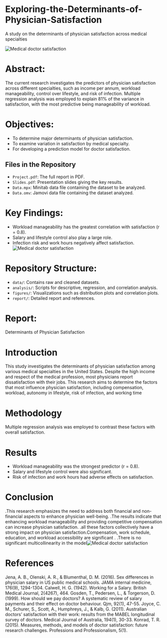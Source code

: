 # Exploring-the-Determinants-of-Physician-Satisfaction
A study on the determinants of physician satisfaction across medical specialties

![Medical doctor satisfaction](https://nccusa.edu/wp-content/uploads/2024/12/Medical-Administrative-Assistant-Salary-In-California-2025.jpg)
# Abstract: 
The current research investigates the predictors of physician satisfaction across different specialties, such as income per annum, workload manageability, control over lifestyle, and risk of infection. Multiple regression analysis was employed to explain 81% of the variance in satisfaction, with the most predictive being manageability of workload.
# Objectives: 
- To determine major determinants of physician satisfaction.
- To examine variation in satisfaction by medical specialty.
- For developing a prediction model for doctor satisfaction.
## Files in the Repository
- `Project.pdf`: The full report in PDF.
- `Slides.pdf`: Presentation slides giving the key results.
- `Data.mpx`: Minitab data file containing the dataset to be analyzed.
- `Data.omv`: Jamovi data file containing the dataset analyzed.
# Key Findings: 
- Workload manageability has the greatest correlation with satisfaction (r = 0.8).
- Salary and lifestyle control also play a large role.
- Infection risk and work hours negatively affect satisfaction.
![Medical doctor satisfaction](https://cardiovascularbusiness.com/sites/default/files/styles/top_stories/public/2023-12/microsoftteams-image_55.png.webp?itok=V5V0iV4a)
# Repository Structure: 
- `data/`: Contains raw and cleaned datasets.
- `analysis/`: Scripts for descriptive, regression, and correlation analysis.
- `figures/`: Visualizations such as distribution plots and correlation plots.
- `report/`: Detailed report and references.

# Report:
Determinants of Physician Satisfaction
# Introduction
This study investigates the determinants of physician satisfaction among various medical specialties in the United States. Despite the high income and respect of the medical profession, most physicians report dissatisfaction with their jobs. This research aims to determine the factors that most influence physician satisfaction, including compensation, workload, autonomy in lifestyle, risk of infection, and working time
# Methodology
Multiple regression analysis was employed to contrast these factors with overall satisfaction.
# Results
- Workload manageability was the strongest predictor (r = 0.8).
- Salary and lifestyle control were also significant.
- Risk of infection and work hours had adverse effects on satisfaction.
# Conclusion
.This research emphasizes the need to address both financial and non-financial aspects to enhance physician well-being.
.The results indicate that enhancing workload manageability and providing competitive compensation can increase physician satisfaction.
.all these factors collectively have a strong impact on physician satisfaction​
.Compensation, work schedule, education, and workload accessibility are significant .​
.There is no significant multicollinearity in the model​
![Medical doctor satisfaction](https://kajabi-storefronts-production.kajabi-cdn.com/kajabi-storefronts-production/file-uploads/blogs/2147681571/images/635a1a-6731-4cec-76c0-2b843ece5b10_7c3411aa-cfa8-411d-9282-09ef27966b1b.jpg)
# References
Jena, A. B., Olenski, A. R., & Blumenthal, D. M. (2016). Sex differences in physician salary in US public medical schools. JAMA internal medicine, 176(9), 1294-1304. 
Calwell, H. G. (1942). Working for a Salary. British Medical Journal, 2(4267), 464. 
Gosden, T., Pedersen, L., & Torgerson, D. (1999). How should we pay doctors? A systematic review of salary payments and their effect on doctor behaviour. Qjm, 92(1), 47-55. 
Joyce, C. M., Schurer, S., Scott, A., Humphreys, J., & Kalb, G. (2011). Australian doctors’ satisfaction with their work: results from the MABEL longitudinal survey of doctors. Medical Journal of Australia, 194(1), 30-33. 
Konrad, T. R. (2015). Measures, methods, and models of doctor satisfaction: future research challenges. Professions and Professionalism, 5(1). 
